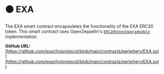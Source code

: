 # ⚫ EXA

The EXA smart contract encapsulates the functionality of the EXA ERC20 token. This smart contract uses OpenZeppelin's [`ERC20VotesUpgradeable`](https://github.com/OpenZeppelin/openzeppelin-contracts-upgradeable/blob/master/contracts/token/ERC20/extensions/ERC20VotesUpgradeable.sol) implementation.

**GitHub URL:** [https://github.com/exactly/protocol/blob/main/contracts/periphery/EXA.sol](https://github.com/exactly/protocol/blob/main/contracts/periphery/EXA.sol)
